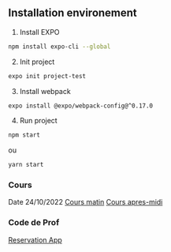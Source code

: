 ## Installation environement
1. Install EXPO
```bash
npm install expo-cli --global
```
2. Init project
```bash
expo init project-test
```
3. Install webpack
```bash
expo install @expo/webpack-config@^0.17.0
```
4. Run project
```bash
npm start 
```
ou
```bash
yarn start
```

### Cours
Date 24/10/2022
[Cours matin](https://docs.google.com/presentation/d/14YxatS-TM-XbnmC8EtpOcnL9QEDJuRo0AZ-IiprRQsM/edit)
[Cours apres-midi](https://docs.google.com/presentation/d/1K-YcuKeVGqGApW-cCNz_-HTJzabrqlXwzAqOucPzITs/edit)

### Code de Prof
[Reservation App](https://gitlab.com/joan.g.francois/reservationapp)